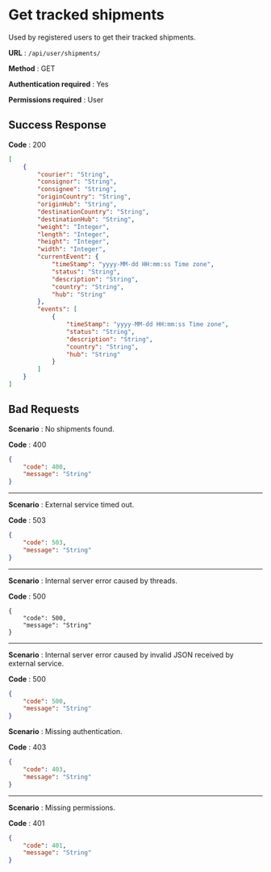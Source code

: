 # Get tracked shipments

Used by registered users to get their tracked shipments.

**URL** : `/api/user/shipments/`

**Method** : GET

**Authentication required** : Yes

**Permissions required** : User

## Success Response

**Code** : 200

```json
[
    {
        "courier": "String",
        "consignor": "String",
        "consignee": "String",
        "originCountry": "String",
        "originHub": "String",
        "destinationCountry": "String",
        "destinationHub": "String",
        "weight": "Integer",
        "length": "Integer",
        "height": "Integer",
        "width": "Integer",
        "currentEvent": {
            "timeStamp": "yyyy-MM-dd HH:mm:ss Time zone",
            "status": "String",
            "description": "String",
            "country": "String",
            "hub": "String"
        },
        "events": [
            {
                "timeStamp": "yyyy-MM-dd HH:mm:ss Time zone",
                "status": "String",
                "description": "String",
                "country": "String",
                "hub": "String"
            }
        ]
    }
]
```

## Bad Requests

**Scenario** : No shipments found.

**Code** : 400

```json
{
    "code": 400,
    "message": "String"
}
```

___

**Scenario** : External service timed out.

**Code** : 503

```json
{
    "code": 503,
    "message": "String"
}
```

___

**Scenario** : Internal server error caused by threads.

**Code** : 500

```
{
    "code": 500,
    "message": "String"
}
```

___

**Scenario** : Internal server error caused by invalid JSON received by external service.

**Code** : 500

```json
{
    "code": 500,
    "message": "String"
}
```

**Scenario** : Missing authentication.

**Code** : 403

```json
{
    "code": 403,
    "message": "String"
}
```

___

**Scenario** : Missing permissions.

**Code** : 401

```json
{
    "code": 401,
    "message": "String"
}
```

